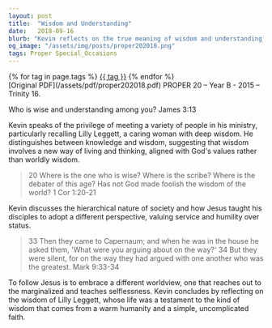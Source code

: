 ```yaml
---
layout: post
title:  "Wisdom and Understanding"
date:   2018-09-16
blurb: "Kevin reflects on the true meaning of wisdom and understanding, contrasting it with mere knowledge. He shares the story of Lilly Leggett, a woman of profound insight and care, who exemplified wisdom in her simple yet impactful life. The sermon draws from the Letter of James and the teachings of Jesus to emphasize a life of service and humility, challenging the worldly pursuit of status and power."
og_image: "/assets/img/posts/proper202018.png"
tags: Proper Special_Occasions
---    
```

<div class="tag-pills">
    {% for tag in page.tags %}
    <a href="{{ site.baseurl }}/tag/{{ tag | slugify }}" class="tag-pill">{{ tag }}</a>
    {% endfor %}
</div>
[Original PDF](/assets/pdf/proper202018.pdf)
PROPER 20 – Year B - 2015 – Trinity 16.

Who is wise and understanding among you? James 3:13

Kevin speaks of the privilege of meeting a variety of people in his ministry, particularly recalling Lilly Leggett, a caring woman with deep wisdom. He distinguishes between knowledge and wisdom, suggesting that wisdom involves a new way of living and thinking, aligned with God's values rather than worldly wisdom.

> 20 Where is the one who is wise? Where is the scribe? Where is the debater of this age? Has not God made foolish the wisdom of the world? 1 Cor 1:20-21

Kevin discusses the hierarchical nature of society and how Jesus taught his disciples to adopt a different perspective, valuing service and humility over status.

> 33 Then they came to Capernaum; and when he was in the house he asked them, 'What were you arguing about on the way?' 34 But they were silent, for on the way they had argued with one another who was the greatest. Mark 9:33-34

To follow Jesus is to embrace a different worldview, one that reaches out to the marginalized and teaches selflessness. Kevin concludes by reflecting on the wisdom of Lilly Leggett, whose life was a testament to the kind of wisdom that comes from a warm humanity and a simple, uncomplicated faith.

